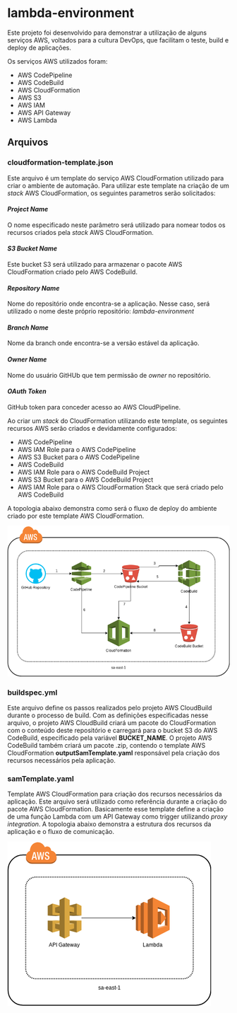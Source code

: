 # lambda-environment
Este projeto foi desenvolvido para demonstrar a utilização de alguns serviços AWS, voltados para a cultura DevOps, que facilitam o teste, build e deploy de aplicações.

Os serviços AWS utilizados foram:
  - AWS CodePipeline
  - AWS CodeBuild
  - AWS CloudFormation
  - AWS S3
  - AWS IAM
  - AWS API Gateway
  - AWS Lambda

## Arquivos

### cloudformation-template.json
Este arquivo é um template do serviço AWS CloudFormation utilizado para criar o ambiente de automação. Para utilizar este template na criação de um *stack* AWS CloudFormation, os seguintes parametros serão solicitados:

#### *Project Name*
O nome especificado neste parâmetro será utilizado para nomear todos os recursos criados pela *stack* AWS CloudFormation.

#### *S3 Bucket Name*
Este bucket S3 será utilizado para armazenar o pacote AWS CloudFormation criado pelo AWS CodeBuild.

#### *Repository Name*
Nome do repositório onde encontra-se a aplicação. Nesse caso, será utilizado o nome deste próprio repositório: *lambda-environment*

#### *Branch Name*
Nome da branch onde encontra-se a versão estável da aplicação.

#### *Owner Name*
Nome do usuário GitHUb que tem permissão de *owner* no repositório.

#### *OAuth Token*
GitHub token para conceder acesso ao AWS CloudPipeline.


Ao criar um *stack* do CloudFormation utilizando este template, os seguintes recursos AWS serão criados e devidamente configurados:
  - AWS CodePipeline 
  - AWS IAM Role para o AWS CodePipeline
  - AWS S3 Bucket para o AWS CodePipeline
  - AWS CodeBuild
  - AWS IAM Role para o AWS CodeBuild Project
  - AWS S3 Bucket para o AWS CodeBuild Project
  - AWS IAM Role para o AWS CloudFormation Stack que será criado pelo AWS CodeBuild

A topologia abaixo demonstra como será o fluxo de deploy do ambiente criado por este template AWS CloudFormation.

![alt text](https://github.com/roening/lambda-environment/blob/master/topology.png)


### buildspec.yml
Este arquivo define os passos realizados pelo projeto AWS CloudBuild durante o processo de build.
Com as definições especificadas nesse arquivo, o projeto AWS CloudBuild criará um pacote do CloudFormation com o conteúdo deste repositório e carregará para o bucket S3 do AWS CodeBuild, especificado pela variável **BUCKET_NAME**.
O projeto AWS CodeBuild também criará um pacote .zip, contendo o template AWS CloudFormation **outputSamTemplate.yaml** responsável pela criação dos recursos necessários pela aplicação.


### samTemplate.yaml
Template AWS CloudFormation para criação dos recursos necessários da aplicação. Este arquivo será utilizado como referência durante a criação do pacote AWS CloudFormation. Basicamente esse template define a criação de uma função Lambda com um API Gateway como trigger utilizando *proxy integration*.
A topologia abaixo demonstra a estrutura dos recursos da aplicação e o fluxo de comunicação.

![alt text](https://github.com/roening/lambda-environment/blob/master/app-topology.png)
